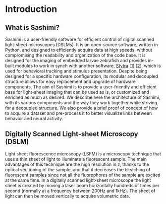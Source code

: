 # Introduction

## What is Sashimi?

Sashimi is a user-friendly software for efficient control of digital scanned light-sheet microscopes (DSLMs). It is an open-source software, written in Python, and designed to efficiently acquire data at high speeds, without compromising the readability and organization of the code base. It is designed for the imaging of embedded larvae zebrafish and provides in-built modules to work in synch with another software, [Stytra](https://www.portugueslab.com/stytra/) [[1](references.html#id1)],[[2](references.html#id2)], which is used for behavioral tracking and stimulus presentation. Despite being designed for a specific hardware configuration, its modular and decoupled structure allows for easy replacement and upgrade of hardware components. The aim of Sashimi is to provide a user-friendly and efficient base for light-sheet imaging that can be used as is, or customized and enriched as much as desired. We describe here the architecture of Sashimi, with its various components and the way they work together while striving for a decoupled structure. We also provide a brief proof of concept of how to acquire a dataset and pre-process it to better visualize links between behavior and neural activity.

## Digitally Scanned Light-sheet Microscopy (DSLM)

Light sheet fluorescence microscopy (LSFM) is a microscopy technique that uses a thin sheet of light to illuminate a fluorescent sample. The main advantages of this technique are the high resolution in z, thanks to the optical sectioning of the sample, and that it decreases the bleaching of fluorescent samples since not all the fluorophores of the sample are excited at the same time. In a digitally scanned light-sheet microscope the light sheet is created by moving a laser beam horizontally hundreds of times per second (normally at a frequency between 200Hz and 1kHz). The sheet of light can then be moved vertically to acquire volumetric data.
